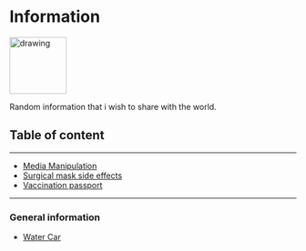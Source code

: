 # Information 
<img src="https://upload.wikimedia.org/wikipedia/commons/thumb/3/33/Info_icon_002.svg/1200px-Info_icon_002.svg.png" alt="drawing" width="100"/>

Random information that i wish to share with the world.

## Table of content

---
- [Media Manipulation](Media.md)
- [Surgical mask side effects](Covid__Mask_Info.md)
- [Vaccination passport](Vaccination-passport.md) 
---

### General information
- [Water Car](https://www.youtube.com/watch?v=wjeM2IBhtlc)





